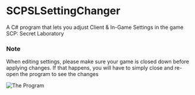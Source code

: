# SCPSLSettingChanger
A C# program that lets you adjust Client &amp; In-Game Settings in the game SCP: Secret Laboratory

### Note
When editing settings, please make sure your game is closed down before applying changes. If that happens, you will have to simply close and re-open the program to see the changes

![The Program](https://i.imgur.com/BhFBzA2.png)
